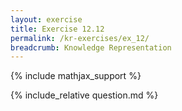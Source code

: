 ```yaml
---
layout: exercise
title: Exercise 12.12
permalink: /kr-exercises/ex_12/
breadcrumb: Knowledge Representation
---
```


{% include mathjax_support %}

<div><i class="arrow-up loader" data-chapter="kr-exercises" data-exercise="ex_12" data-rating="0"></i></div>
{% include_relative question.md %}
